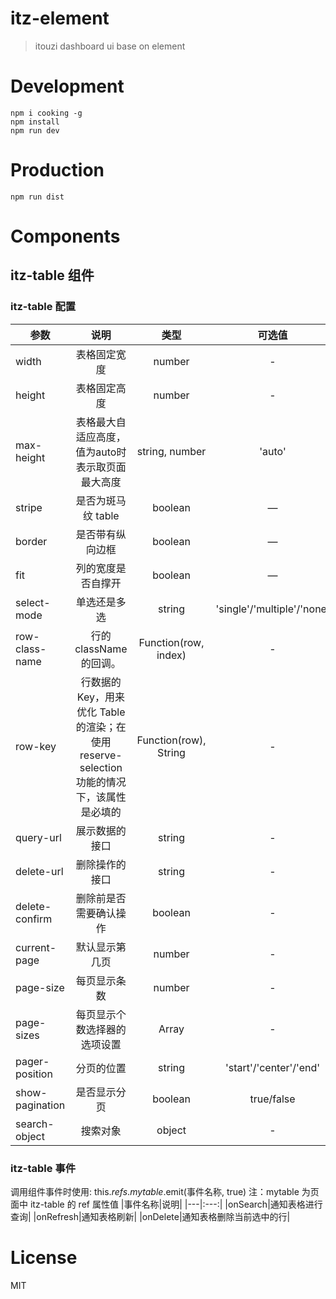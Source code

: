 # itz-element
> itouzi dashboard ui base on element

# Development

```shell
npm i cooking -g
npm install
npm run dev
```

# Production
```
npm run dist
```

# Components

## itz-table 组件

### itz-table 配置
|参数|说明|类型|可选值|默认值|
|---|:---:|:---:|:---:|:---:|
|width|表格固定宽度|number|-|-|
|height|表格固定高度|number|-|-|
|max-height|表格最大自适应高度，值为auto时表示取页面最大高度|string, number|'auto'|-|
|stripe|是否为斑马纹 table|boolean|—|false|
|border|是否带有纵向边框|boolean|—|false|
|fit|列的宽度是否自撑开|boolean|—|true|
|select-mode|单选还是多选|string|'single'/'multiple'/'none'|'none'|
|row-class-name|行的 className 的回调。|Function(row, index)|-|-|
|row-key|行数据的 Key，用来优化 Table 的渲染；在使用 reserve-selection 功能的情况下，该属性是必填的|Function(row), String|-|-|
|query-url|展示数据的接口|string|-|-|
|delete-url|删除操作的接口|string|-|-|
|delete-confirm|删除前是否需要确认操作|boolean|-|true|
|current-page|默认显示第几页|number|-|1|
|page-size|每页显示条数|number|-|10|
|page-sizes|每页显示个数选择器的选项设置|Array|-|[10,20,30,50]|
|pager-position|分页的位置|string|'start'/'center'/'end'|'end'|
|show-pagination|是否显示分页|boolean|true/false|true|
|search-object|搜索对象|object|-|{}|

### itz-table 事件
调用组件事件时使用: this.$refs.mytable.$emit(事件名称, true)
注：mytable 为页面中 itz-table 的 ref 属性值
|事件名称|说明|
|---|:---:|
|onSearch|通知表格进行查询|
|onRefresh|通知表格刷新|
|onDelete|通知表格删除当前选中的行|

# License
MIT
